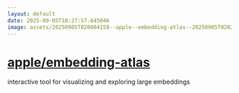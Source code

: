 ```yaml
---
layout: default
date: 2025-09-05T10:27:57.645046
image: assets/20250905T020004159--apple--embedding-atlas--20250905T020201057--cropped.png
---
```


# [apple/embedding-atlas](https://github.com/apple/embedding-atlas)

interactive tool for visualizing and exploring large embeddings
